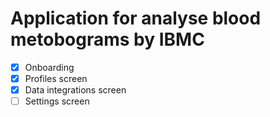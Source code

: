 # Application for analyse blood metobograms by IBMC

- [X] Onboarding
- [X] Profiles screen
- [X] Data integrations screen
- [ ] Settings screen

